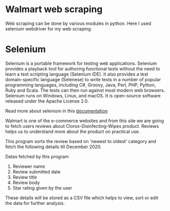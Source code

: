 # Walmart web scraping
Web scraping can be done by various modules in python. Here I used selenium webdriver for my web scraping.

# Selenium
Selenium is a portable framework for testing web applications. Selenium provides a playback tool for authoring functional tests without the need to learn a test scripting language (Selenium IDE). It also provides a test domain-specific language (Selenese) to write tests in a number of popular programming languages, including C#, Groovy, Java, Perl, PHP, Python, Ruby and Scala. The tests can then run against most modern web browsers. Selenium runs on Windows, Linux, and macOS. It is open-source software released under the Apache License 2.0.

Read more about selenium in this
[documentation](https://www.selenium.dev/documentation/)

Walmart is one of the e-commerce websites and from this site we are going to fetch users reviews about Clorox-Disinfecting-Wipes product. Reviews helps us to understand more about the product on practical use.

This program sorts the review based on 'newest to oldest' category and fetch the following details till December 2020.

Datas fetched by this program
1) Reviewer name
2) Review submitted date
3) Review title
4) Review body
5) Star rating given by the user

These details will be stored as a CSV file which helps to view, sort or edit the data for further analysis.
